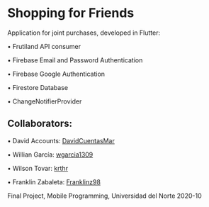 # Shopping for Friends

Application for joint purchases, developed in Flutter:

• Frutiland API consumer

• Firebase Email and Password Authentication

• Firebase Google Authentication

• Firestore Database

• ChangeNotifierProvider

## Collaborators:

• David Accounts: [DavidCuentasMar](https://github.com/DavidCuentasMar)

• Willian García: [wgarcia1309](https://github.com/wgarcia1309)

• Wilson Tovar: [krthr](https://github.com/krthr)

• Franklin Zabaleta: [Franklinz98](https://github.com/Franklinz98)

 

Final Project, Mobile Programming, Universidad del Norte 2020-10
